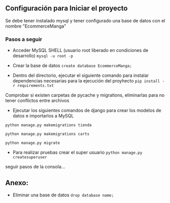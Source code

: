 ## Configuración para Iniciar el proyecto
Se debe tener instalado mysql y tener configurado una base de datos con el nombre "EcommerceManga"

### Pasos a seguir

- Acceder MySQL SHELL (usuario root liberado en condiciones de desarrollo)
``` mysql -u root -p ```

- Crear la base de datos 
```create database EcommerceManga;```

- Dentro del directorio, ejecutar el siguiente comando para instalar dependencias necesarias para la ejecución del proyhecto
```pip install -r requirements.txt```

Comprobar si existen carpetas de pycache y migrations, eliminarlas para no tener conflictos entre archivos

- Ejecutar los siguientes comandos de django para crear los modelos de datos e importarlos a MySQL
```
python manage.py makemigrations tienda

python manage.py makemigrations carts

python manage.py migrate
```
- Para realizar pruebas crear el super usuario
```python manage.py createsuperuser```

seguir pasos de la consola...

## Anexo:
- Eliminar una base de datos
```drop database name;```
